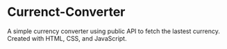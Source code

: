 # Currenct-Converter
A simple currency converter using public API to fetch the lastest currency. Created with HTML, CSS, and JavaScript.
